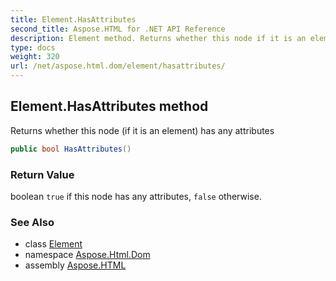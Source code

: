 ```yaml
---
title: Element.HasAttributes
second_title: Aspose.HTML for .NET API Reference
description: Element method. Returns whether this node if it is an element has any attributes
type: docs
weight: 320
url: /net/aspose.html.dom/element/hasattributes/
---
```

## Element.HasAttributes method

Returns whether this node (if it is an element) has any attributes

```csharp
public bool HasAttributes()
```

### Return Value

boolean `true` if this node has any attributes, `false` otherwise.

### See Also

* class [Element](../)
* namespace [Aspose.Html.Dom](../../../aspose.html.dom/)
* assembly [Aspose.HTML](../../../)
